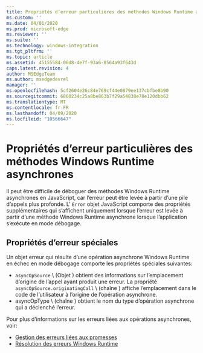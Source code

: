 ```yaml
---
title: Propriétés d’erreur particulières des méthodes Windows Runtime asynchrones
ms.custom: ''
ms.date: 04/01/2020
ms.prod: microsoft-edge
ms.reviewer: ''
ms.suite: ''
ms.technology: windows-integration
ms.tgt_pltfrm: ''
ms.topic: article
ms.assetid: 45155584-06d8-4e7f-93a6-8564a93f643d
caps.latest.revision: 4
author: MSEdgeTeam
ms.author: msedgedevrel
manager: ''
ms.openlocfilehash: 5cf2604e26c84e769cf44e0879ee137cbfbe8b90
ms.sourcegitcommit: 6860234c25a8be863b7f29a54838e78e120dbb62
ms.translationtype: MT
ms.contentlocale: fr-FR
ms.lasthandoff: 04/09/2020
ms.locfileid: "10566647"
---
```

# Propriétés d’erreur particulières des méthodes Windows Runtime asynchrones  

Il peut être difficile de déboguer des méthodes Windows Runtime asynchrones en JavaScript, car l’erreur peut être levée à partir d’une pile d’appels plus profonde. L' `Error` objet JavaScript comporte des propriétés supplémentaires qui s’affichent uniquement lorsque l’erreur est levée à partir d’une méthode Windows Runtime asynchrone lorsque l’application s’exécute en mode débogage.  
  
## Propriétés d’erreur spéciales  

Un objet erreur qui résulte d’une opération asynchrone Windows Runtime en échec en mode débogage comporte les propriétés spéciales suivantes:  

*   `asyncOpSource` \ (Objet \) obtient des informations sur l’emplacement d’origine de l’appel ayant produit une erreur. La propriété `asyncOpSource.originatingCall` \ (chaîne \) affiche l’emplacement dans le code de l’utilisateur à l’origine de l’opération asynchrone.  
*   asyncOpType \ (chaîne \) obtient le nom du type d’opération asynchrone qui a déclenché l’erreur.  
    
Pour plus d’informations sur les erreurs liées aux opérations asynchrones, voir:  
  
*   [Gestion des erreurs liées aux promesses][PreviousVersionsWindowsAppsHh700337]  
*   [Résolution des erreurs Windows Runtime][PreviousVersionsWindowsAppsHh974350]  

<!-- image links -->  

<!-- links -->  

[PreviousVersionsWindowsAppsHh700337]: /previous-versions/windows/apps/hh700337(v=win.10) "Gestion des erreurs liées à l’utilisation de promesses (HTML)"  
[PreviousVersionsWindowsAppsHh974350]: /previous-versions/windows/apps/hh974350(v=win.10) "Résolution des erreurs Windows Runtime (HTML)"  
